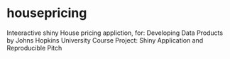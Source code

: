 # housepricing

Inteeractive shiny House pricing appliction, for:
Developing Data Products
by Johns Hopkins University
Course Project: Shiny Application and Reproducible Pitch

